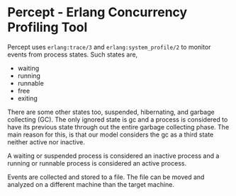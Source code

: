 Percept - Erlang Concurrency Profiling Tool
====

Percept uses `erlang:trace/3` and `erlang:system_profile/2` to monitor events from
process states. Such states are,

 * waiting
 * running
 * runnable
 * free
 * exiting

There are some other states too, suspended, hibernating, and garbage collecting (GC).
The only ignored state is gc and a process is considered to have its previous
state through out the entire garbage collecting phase. The main reason for this,
is that our model considers the gc as a third state neither active nor inactive.

A waiting or suspended process is considered an inactive process and a running or
runnable process is considered an active process.

Events are collected and stored to a file. The file can be moved and analyzed on
a different machine than the target machine.
